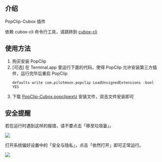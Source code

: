 ## 介绍

PopClip-Cubox 插件

依赖 cubox-cli 命令行工具，请跳转到 [cubox-cli](https://github.com/jiyee/cubox-cli)

## 使用方法  

1. 购买安装 PopClip
2. [可选] 在 Terminal.app 里运行下面的代码，使得 PopClip 允许安装第三方插件，运行完毕后重启 PopClip
    ```
    defaults write com.pilotmoon.popclip LoadUnsignedExtensions -bool YES
    ```
3. 下载 [PopClip-Cubox.popclipextz](https://github.com/jiyee/PopClip-Cubox/blob/master/Downloads/PopClip-Cubox.popclipextz?raw=true
) 安装文件，双击文件安装即可

## 安全提醒

若在运行时遇到这样的报错，请不要点击「移至垃圾篓」。

![](assets/security-1.png)

打开系统偏好设置中的「安全与隐私」，点击「依然打开」即可正常运行。

![](assets/security-2.png)